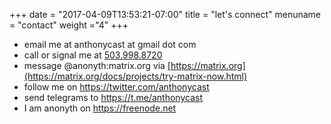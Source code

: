 +++
date = "2017-04-09T13:53:21-07:00"
title = "let's connect"
menuname = "contact"
weight ="4"
+++

+ email me at <i class="fa fa-envelope-o"></i>anthonycast at gmail dot com
+ call or signal me at <i class="fa fa-phone"></i><a href="tel:+5039988720">503.998.8720</a>
+ message @anonyth:matrix.org via <i class="fa fa-code" aria-hidden="true"></i>[https://matrix.org](https://matrix.org/docs/projects/try-matrix-now.html)
+ follow me on <i class="fa fa-twitter"></i>https://twitter.com/anthonycast
+ send telegrams to <i class="fa fa-telegram"></i>https://t.me/anthonycast
+ I am anonyth on <i class="fa fa-comment-o"></i>https://freenode.net
